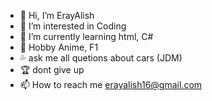 - 👋 Hi, I’m ErayAlish
- 👀 I’m interested in Coding
- 🌱 I’m currently learning html, C#
- 💯 Hobby Anime, F1
- 💦 ask me all quetions about cars (JDM)
- 🏆 dont give up
- 📫 How to reach me erayalish16@gmail.com


<!---
ErayAlish/ErayAlish is a ✨ special ✨ repository because its `README.md` (this file) appears on your GitHub profile.
You can click the Preview link to take a look at your changes.
--->
